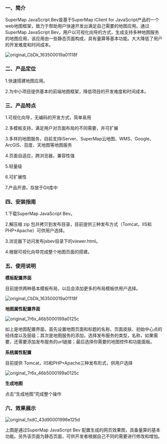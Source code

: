 ﻿### 一、简介

SuperMap JavaScript Bev是基于SuperMap iClient for JavaScript产品的一个web地图框架，致力于帮助用户快速开发出满足自己需要的地图应用。通过SuperMap JavaScript Bev，用户以可视化向导的方式，生成支持多种地图服务的地图应用，该应用由一些静态页面构成，具有量算等基本功能。大大降低了用户的开发难度和时间成本。

![original_CbDk_163500019a01118f](http://fmn.xnpic.com/fmn057/20130312/1000/large_aLYy_46e80000101d125c.jpg)


### 二、产品定位

1.快速搭建地图应用。

2.为中小项目提供基本的前端地图框架，降低项目的开发难度和时间成本。


### 三、产品特点

1.可视化向导，无编码的开发方式，简单易用

2.多模板支持，满足用户对页面布局的不同需要，并可扩展

3.多样的地图服务，目前支持iServer、SuperMap云地图、WMS、Google、ArcGIS、百度、天地图等地图服务

4.页面自适应，跨浏览器，兼容性强

5.轻量级

6.可扩展性

7.产品开源，存放于Git库中


### 四、安装指南

1.下载SuperMap JavaScript Bev。

2.解压缩 zip 包并拷贝到发布目录，目前提供三种发布方式（Tomcat，IIS和PHP+Apache）可供用户选择。

3.浏览器下访问发布jsbev目录下的viewer.html。

4.根据可视化向导完成整个地图页面的搭建。


### 五、使用说明

**模板配置界面**

目前提供两种基本模板布局，以后会添加更多的布局模板供用户选择。

![original_CbDk_163500019a01118f](http://fmn.rrimg.com/fmn062/20130312/1005/large_xPJP_7a6800001074118c.jpg)

**地图属性配置界面**

![original_7r6x_46b5000199a0125c](http://fmn.rrfmn.com/fmn058/20130312/1010/large_qxoq_75580000109a1190.jpg)

如上是地图配置界面，首先设置地图页面和标题的名称、页面皮肤、初始中心点的经纬度以及层级；其次是地图服务的添加，选择发布服务的类型，名称，如果需要，还需要添加发布服务的url链接；最后选择你需要的地图控件和功能面板。

**系统属性配置**

目前提供 Tomcat，IIS和PHP+Apache三种发布形式，供用户选择

![original_7r6x_46b5000199a0125c](http://fmn.rrimg.com/fmn060/20130312/1010/original_oQN1_473800001078125c.jpg)

**生成地图**

点击“生成地图”完成整个操作

### 六、效果展示

![original_fxdC_43d90001996e125d](http://fmn.rrimg.com/fmn060/20130107/0920/original_fxdC_43d90001996e125d.jpg)

上图是通过SuperMap JavaScript Bev 配置生成的网页效果图，具备量算的基本功能。另外该页面为静态页面，可供开发者根据自己不同的需要进行修改和增加。
